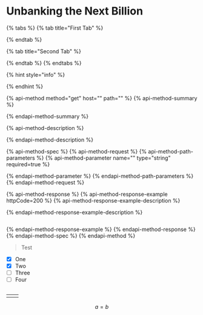 # Unbanking the Next Billion

{% tabs %}
{% tab title="First Tab" %}

{% endtab %}

{% tab title="Second Tab" %}

{% endtab %}
{% endtabs %}

{% hint style="info" %}

{% endhint %}

{% api-method method="get" host="" path="" %}
{% api-method-summary %}

{% endapi-method-summary %}

{% api-method-description %}

{% endapi-method-description %}

{% api-method-spec %}
{% api-method-request %}
{% api-method-path-parameters %}
{% api-method-parameter name="" type="string" required=true %}

{% endapi-method-parameter %}
{% endapi-method-path-parameters %}
{% endapi-method-request %}

{% api-method-response %}
{% api-method-response-example httpCode=200 %}
{% api-method-response-example-description %}

{% endapi-method-response-example-description %}

```

```
{% endapi-method-response-example %}
{% endapi-method-response %}
{% endapi-method-spec %}
{% endapi-method %}

> Test

* [x] One
* [x] Two
* [ ] Three
* [ ] Four

```text

```

|  |  |
| --- | --- |
|  |  |

$$
a = b
$$



